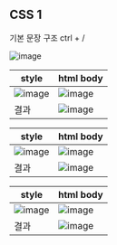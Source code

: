 ## CSS 1

기본 문장 구조 ctrl + /

![image](https://github.com/user-attachments/assets/c45a5646-1c7f-4abe-84f9-0f926acac215)

|style|html body|
|-|-|
|![image](https://github.com/user-attachments/assets/efff06d8-c995-4f85-8adb-8759e6b199c9)|![image](https://github.com/user-attachments/assets/eabaaeee-8193-48ed-9578-14284a25f218)|
|결과|![image](https://github.com/user-attachments/assets/a45cc01f-0cf3-4915-bab1-a613ef6dec33)|

|style|html body|
|-|-|
|![image](https://github.com/user-attachments/assets/a8506cde-f8a3-427d-976a-516e3964fe5f)|![image](https://github.com/user-attachments/assets/10b1d9f3-d846-4cb2-a5a2-ac882583b90c)|
|결과|![image](https://github.com/user-attachments/assets/7e7c2317-a926-4658-9597-7e7589ff3636)|

|style|html body|
|-|-|
|![image](https://github.com/user-attachments/assets/fd89847a-a491-4db5-af6d-60c2af9541cb)|![image](https://github.com/user-attachments/assets/cb92e2b6-9274-45ae-948c-ab1dca844f7d)|
|결과|![image](https://github.com/user-attachments/assets/56980c95-e634-43e7-b300-1eef817cb8b2)|




